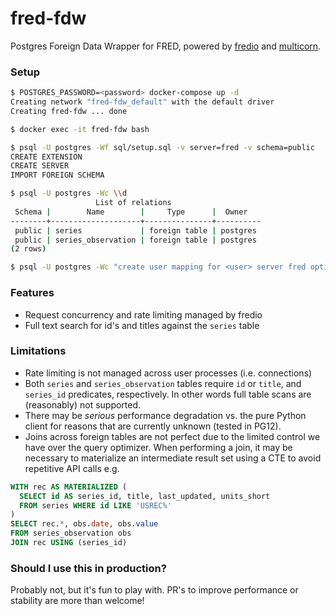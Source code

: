 # fred-fdw
Postgres Foreign Data Wrapper for FRED, powered by [fredio](https://github.com/bgrams/fredio) and [multicorn](https://github.com/Segfault-Inc/Multicorn).

### Setup
```bash
$ POSTGRES_PASSWORD=<password> docker-compose up -d
Creating network "fred-fdw_default" with the default driver
Creating fred-fdw ... done

$ docker exec -it fred-fdw bash

$ psql -U postgres -Wf sql/setup.sql -v server=fred -v schema=public
CREATE EXTENSION
CREATE SERVER
IMPORT FOREIGN SCHEMA

$ psql -U postgres -Wc \\d
                   List of relations
 Schema |        Name        |     Type      |  Owner
--------+--------------------+---------------+----------
 public | series             | foreign table | postgres
 public | series_observation | foreign table | postgres
(2 rows)

$ psql -U postgres -Wc "create user mapping for <user> server fred options ( api_key '<fred api key>' );"
```

### Features
* Request concurrency and rate limiting managed by fredio
* Full text search for id's and titles against the `series` table

### Limitations
* Rate limiting is not managed across user processes (i.e. connections)
* Both `series` and `series_observation` tables require `id` or `title`, and `series_id` predicates, respectively.
  In other words full table scans are (reasonably) not supported.
* There may be *serious* performance degradation vs. the pure Python client for reasons that are currently unknown (tested in PG12).
* Joins across foreign tables are not perfect due to the limited control we have over the query optimizer. When performing a join, it may be
necessary to materialize an intermediate result set using a CTE to avoid repetitive API calls e.g.

```sql
WITH rec AS MATERIALIZED (
  SELECT id AS series_id, title, last_updated, units_short
  FROM series WHERE id LIKE 'USREC%'
)
SELECT rec.*, obs.date, obs.value
FROM series_observation obs
JOIN rec USING (series_id)
```

### Should I use this in production?
Probably not, but it's fun to play with. PR's to improve performance or stability are more than welcome!

